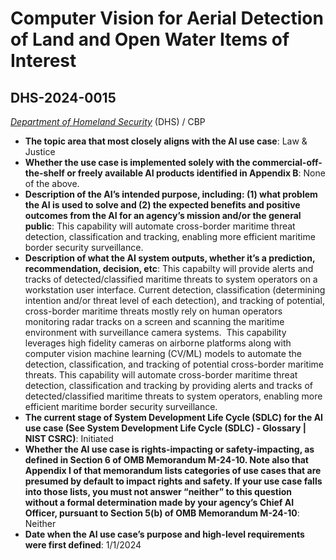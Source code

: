 # Computer Vision for Aerial Detection of Land and Open Water Items of Interest
## DHS-2024-0015
_[Department of Homeland Security](<../3_agency/Department of Homeland Security.md>)_ (DHS) / CBP


+ **The topic area that most closely aligns with the AI use case**: Law & Justice
+ **Whether the use case is implemented solely with the commercial-off-the-shelf or freely available AI products identified in Appendix B**: None of the above.
+ **Description of the AI’s intended purpose, including: (1) what problem the AI is used to solve and (2) the expected benefits and positive outcomes from the AI for an agency’s mission and/or the general public**: This capability will automate cross-border maritime threat detection, classification and tracking, enabling more efficient maritime border security surveillance.
+ **Description of what the AI system outputs, whether it’s a prediction, recommendation, decision, etc**: This capabilty will provide alerts and tracks of detected/classified maritime threats to system operators on a workstation user interface.
Current detection, classification (determining intention and/or threat level of each detection), and tracking of potential, cross-border maritime threats mostly rely on human operators monitoring radar tracks on a screen and scanning the maritime environment with surveillance camera systems.  This capability leverages high fidelity cameras on airborne platforms along with computer vision machine learning (CV/ML) models to automate the detection, classification, and tracking of potential cross-border maritime threats. This capability will automate cross-border maritime threat detection, classification and tracking by providing alerts and tracks of detected/classified maritime threats to system operators, enabling more efficient maritime border security surveillance. 
+ **The current stage of System Development Life Cycle (SDLC) for the AI use case (See System Development Life Cycle (SDLC) - Glossary | NIST CSRC)**: Initiated
+ **Whether the AI use case is rights-impacting or safety-impacting, as defined in Section 6 of OMB Memorandum M-24-10. Note also that Appendix I of that memorandum lists categories of use cases that are presumed by default to impact rights and safety. If your use case falls into those lists, you must not answer “neither” to this question without a formal determination made by your agency’s Chief AI Officer, pursuant to Section 5(b) of OMB Memorandum M-24-10**: Neither
+ **Date when the AI use case’s purpose and high-level requirements were first defined**: 1/1/2024